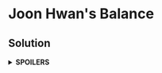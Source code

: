 # Joon Hwan's Balance
## Solution
<details>
<summary><b>SPOILERS</b></summary>
Use backtracking algorithm for permutation. Since the problem requires lots of operations for the biggest answer, we should optimize the program very tightly to pass all test cases.

### Steps
The biggest answer would need \$2^9 * 9!\$, where \$2^9\$ asks "Do I put a weight on the left or on the right?" and \$9!\$ asks "What is the order of weights?". Therefore, we must decrease the operations as many as we can.


</details>

